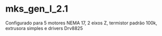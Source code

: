 # mks_gen_l_2.1

Configurado para 5 motores NEMA 17, 2 eixos Z, termistor padrão 100k, extrusora simples e drivers Drv8825